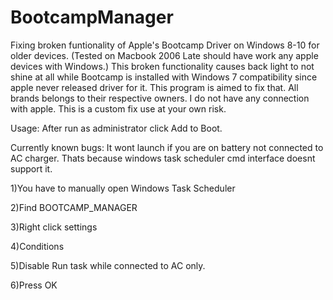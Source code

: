 # BootcampManager
Fixing broken funtionality of Apple's Bootcamp Driver on Windows 8-10 for older devices. (Tested on Macbook 2006 Late should have work any apple devices with Windows.) This broken functionality causes back light to not shine at all while Bootcamp is installed with Windows 7 compatibility since apple never released driver for it. This program is aimed to fix that. All brands belongs to their respective owners. I do not have any connection with apple. This is a custom fix use at your own risk. 

Usage:
After run as administrator click Add to Boot.

Currently known bugs: It wont launch if you are on battery not connected to AC charger. Thats because windows task scheduler cmd interface doesnt support it.
 
1)You have to manually open Windows Task Scheduler

2)Find BOOTCAMP_MANAGER

3)Right click settings

4)Conditions

5)Disable Run task while connected to AC only.

6)Press OK

